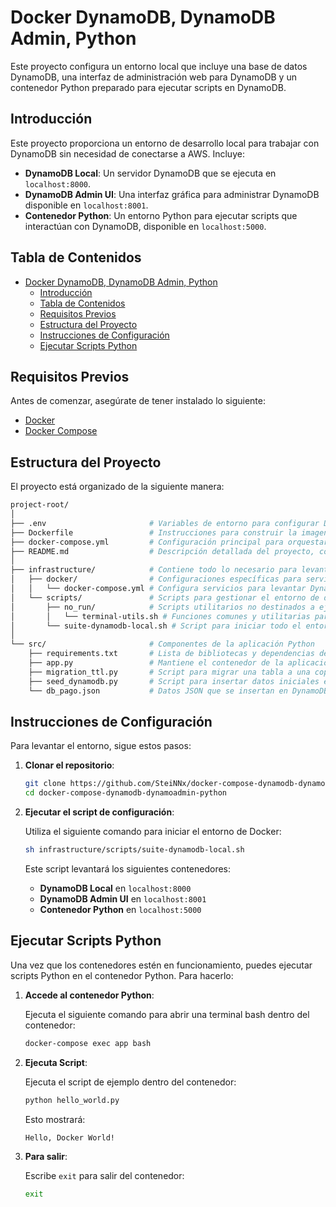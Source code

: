 # Docker DynamoDB, DynamoDB Admin, Python

Este proyecto configura un entorno local que incluye una base de datos DynamoDB, una interfaz de administración web para DynamoDB y un contenedor Python preparado para ejecutar scripts en DynamoDB.

## Introducción

Este proyecto proporciona un entorno de desarrollo local para trabajar con DynamoDB sin necesidad de conectarse a AWS. Incluye:

- **DynamoDB Local**: Un servidor DynamoDB que se ejecuta en `localhost:8000`.
- **DynamoDB Admin UI**: Una interfaz gráfica para administrar DynamoDB disponible en `localhost:8001`.
- **Contenedor Python**: Un entorno Python para ejecutar scripts que interactúan con DynamoDB, disponible en `localhost:5000`.

## Tabla de Contenidos

- [Docker DynamoDB, DynamoDB Admin, Python](#docker-dynamodb-dynamodb-admin-python)
  - [Introducción](#introducción)
  - [Tabla de Contenidos](#tabla-de-contenidos)
  - [Requisitos Previos](#requisitos-previos)
  - [Estructura del Proyecto](#estructura-del-proyecto)
  - [Instrucciones de Configuración](#instrucciones-de-configuración)
  - [Ejecutar Scripts Python](#ejecutar-scripts-python)

## Requisitos Previos

Antes de comenzar, asegúrate de tener instalado lo siguiente:

- [Docker](https://www.docker.com/get-started)
- [Docker Compose](https://docs.docker.com/compose/install/)

## Estructura del Proyecto

El proyecto está organizado de la siguiente manera:

```bash
project-root/
│
├── .env                       # Variables de entorno para configurar Docker y la aplicación
├── Dockerfile                 # Instrucciones para construir la imagen de Docker de la aplicación Python
├── docker-compose.yml         # Configuración principal para orquestar y levantar la aplicación Python
├── README.md                  # Descripción detallada del proyecto, configuración y uso
│
├── infrastructure/            # Contiene todo lo necesario para levantar y gestionar el entorno
│   ├── docker/                # Configuraciones específicas para servicios de Docker
│   │   └── docker-compose.yml # Configura servicios para levantar DynamoDB y su interfaz de administración
│   └── scripts/               # Scripts para gestionar el entorno de desarrollo y producción
│       ├── no_run/            # Scripts utilitarios no destinados a ejecución directa
│       │   └── terminal-utils.sh # Funciones comunes y utilitarias para otros scripts de bash
│       └── suite-dynamodb-local.sh # Script para iniciar todo el entorno, incluyendo todos los servicios necesarios
│
└── src/                       # Componentes de la aplicación Python
    ├── requirements.txt       # Lista de bibliotecas y dependencias de Python necesarias
    ├── app.py                 # Mantiene el contenedor de la aplicación activo para ejecutar scripts adicionales
    ├── migration_ttl.py       # Script para migrar una tabla a una copia de seguridad y agregar TTL
    ├── seed_dynamodb.py       # Script para insertar datos iniciales en DynamoDB
    └── db_pago.json           # Datos JSON que se insertan en DynamoDB como datos iniciales o de prueba
```

## Instrucciones de Configuración

Para levantar el entorno, sigue estos pasos:

1. **Clonar el repositorio**:

   ```bash
   git clone https://github.com/SteiNNx/docker-compose-dynamodb-dynamoadmin-python.git
   cd docker-compose-dynamodb-dynamoadmin-python
   ```

2. **Ejecutar el script de configuración**:

   Utiliza el siguiente comando para iniciar el entorno de Docker:

   ```bash
   sh infrastructure/scripts/suite-dynamodb-local.sh
   ```

   Este script levantará los siguientes contenedores:

   - **DynamoDB Local** en `localhost:8000`
   - **DynamoDB Admin UI** en `localhost:8001`
   - **Contenedor Python** en `localhost:5000`

## Ejecutar Scripts Python

Una vez que los contenedores estén en funcionamiento, puedes ejecutar scripts Python en el contenedor Python. Para hacerlo:

1. **Accede al contenedor Python**:

   Ejecuta el siguiente comando para abrir una terminal bash dentro del contenedor:

   ```bash
   docker-compose exec app bash
   ```

2. **Ejecuta Script**:

   Ejecuta el script de ejemplo dentro del contenedor:

   ```bash
   python hello_world.py
   ```

   Esto mostrará:

   ```plaintext
   Hello, Docker World!
   ```

3. **Para salir**:

   Escribe `exit` para salir del contenedor:

   ```bash
   exit
   ```
